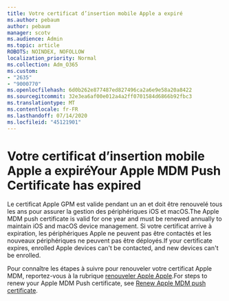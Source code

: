 ```yaml
---
title: Votre certificat d’insertion mobile Apple a expiré
ms.author: pebaum
author: pebaum
manager: scotv
ms.audience: Admin
ms.topic: article
ROBOTS: NOINDEX, NOFOLLOW
localization_priority: Normal
ms.collection: Adm_O365
ms.custom:
- "2635"
- "9000770"
ms.openlocfilehash: 6d0b262e877487ed827496ca2a6e9e58a20a8422
ms.sourcegitcommit: 32e3ea6af00e012a4a2ff0701584d6866b92fbc3
ms.translationtype: MT
ms.contentlocale: fr-FR
ms.lasthandoff: 07/14/2020
ms.locfileid: "45121901"
---
```

# <a name="your-apple-mdm-push-certificate-has-expired"></a><span data-ttu-id="e0b1c-102">Votre certificat d’insertion mobile Apple a expiré</span><span class="sxs-lookup"><span data-stu-id="e0b1c-102">Your Apple MDM Push Certificate has expired</span></span>

<span data-ttu-id="e0b1c-103">Le certificat Apple GPM est valide pendant un an et doit être renouvelé tous les ans pour assurer la gestion des périphériques iOS et macOS.</span><span class="sxs-lookup"><span data-stu-id="e0b1c-103">The Apple MDM push certificate is valid for one year and must be renewed annually to maintain iOS and macOS device management.</span></span> <span data-ttu-id="e0b1c-104">Si votre certificat arrive à expiration, les périphériques Apple ne peuvent pas être contactés et les nouveaux périphériques ne peuvent pas être déployés.</span><span class="sxs-lookup"><span data-stu-id="e0b1c-104">If your certificate expires, enrolled Apple devices can't be contacted, and new devices can't be enrolled.</span></span>

<span data-ttu-id="e0b1c-105">Pour connaître les étapes à suivre pour renouveler votre certificat Apple MDM, reportez-vous à la rubrique [renouveler Apple Apple](https://docs.microsoft.com/intune/apple-mdm-push-certificate-get#renew-apple-mdm-push-certificate).</span><span class="sxs-lookup"><span data-stu-id="e0b1c-105">For steps to renew your Apple MDM Push certificate, see [Renew Apple MDM push certificate](https://docs.microsoft.com/intune/apple-mdm-push-certificate-get#renew-apple-mdm-push-certificate).</span></span>
